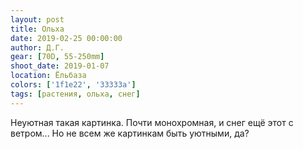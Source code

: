 ```yaml
---
layout: post
title: Ольха
date: 2019-02-25 00:00:00
author: Д.Г.
gear: [70D, 55-250mm]
shoot_date: 2019-01-07
location: Ёльбаза
colors: ['1f1e22', '33333a']
tags: [растения, ольха, снег]
---
```

Неуютная такая картинка. Почти монохромная, и снег ещё этот с ветром... Но не всем же картинкам быть уютными, да?
